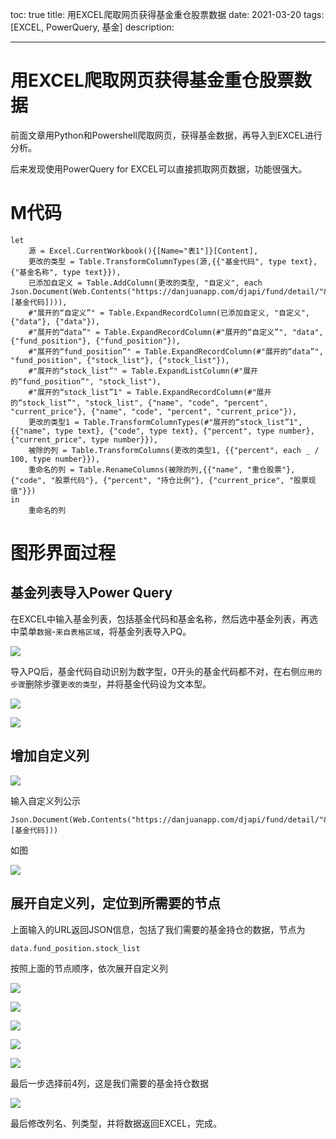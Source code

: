 toc: true
title: 用EXCEL爬取网页获得基金重仓股票数据
date: 2021-03-20 
tags: [EXCEL, PowerQuery, 基金]
description:

---

# 用EXCEL爬取网页获得基金重仓股票数据

前面文章用Python和Powershell爬取网页，获得基金数据，再导入到EXCEL进行分析。

后来发现使用PowerQuery for EXCEL可以直接抓取网页数据，功能很强大。

<!--more-->

# M代码

```
let
    源 = Excel.CurrentWorkbook(){[Name="表1"]}[Content],
    更改的类型 = Table.TransformColumnTypes(源,{{"基金代码", type text}, {"基金名称", type text}}),
    已添加自定义 = Table.AddColumn(更改的类型, "自定义", each Json.Document(Web.Contents("https://danjuanapp.com/djapi/fund/detail/"&[基金代码]))),
    #"展开的“自定义”" = Table.ExpandRecordColumn(已添加自定义, "自定义", {"data"}, {"data"}),
    #"展开的“data”" = Table.ExpandRecordColumn(#"展开的“自定义”", "data", {"fund_position"}, {"fund_position"}),
    #"展开的“fund_position”" = Table.ExpandRecordColumn(#"展开的“data”", "fund_position", {"stock_list"}, {"stock_list"}),
    #"展开的“stock_list”" = Table.ExpandListColumn(#"展开的“fund_position”", "stock_list"),
    #"展开的“stock_list”1" = Table.ExpandRecordColumn(#"展开的“stock_list”", "stock_list", {"name", "code", "percent", "current_price"}, {"name", "code", "percent", "current_price"}),
    更改的类型1 = Table.TransformColumnTypes(#"展开的“stock_list”1",{{"name", type text}, {"code", type text}, {"percent", type number}, {"current_price", type number}}),
    被除的列 = Table.TransformColumns(更改的类型1, {{"percent", each _ / 100, type number}}),
    重命名的列 = Table.RenameColumns(被除的列,{{"name", "重仓股票"}, {"code", "股票代码"}, {"percent", "持仓比例"}, {"current_price", "股票现值"}})
in
    重命名的列
```

# 图形界面过程

## 基金列表导入Power Query

在EXCEL中输入基金列表，包括基金代码和基金名称，然后选中基金列表，再选中菜单`数据`-`来自表格区域`，将基金列表导入PQ。

![](./用EXCEL爬取网页获得基金重仓股票数据/2021-03-20-13-43-57.png)

导入PQ后，基金代码自动识别为数字型，0开头的基金代码都不对，在右侧`应用的步骤`删除步骤`更改的类型`，并将基金代码设为文本型。

![](./用EXCEL爬取网页获得基金重仓股票数据/2021-03-20-13-48-08.png)

![](./用EXCEL爬取网页获得基金重仓股票数据/2021-03-20-13-48-47.png)

## 增加自定义列

![](./用EXCEL爬取网页获得基金重仓股票数据/2021-03-20-13-49-47.png)

输入自定义列公示

```
Json.Document(Web.Contents("https://danjuanapp.com/djapi/fund/detail/"&[基金代码]))
```

如图

![](./用EXCEL爬取网页获得基金重仓股票数据/2021-03-20-13-51-35.png)

## 展开自定义列，定位到所需要的节点

上面输入的URL返回JSON信息，包括了我们需要的基金持仓的数据，节点为

```
data.fund_position.stock_list
```

按照上面的节点顺序，依次展开自定义列

![](./用EXCEL爬取网页获得基金重仓股票数据/2021-03-20-13-54-18.png)

![](./用EXCEL爬取网页获得基金重仓股票数据/2021-03-20-13-54-50.png)

![](./用EXCEL爬取网页获得基金重仓股票数据/2021-03-20-13-55-30.png)

![](./用EXCEL爬取网页获得基金重仓股票数据/2021-03-20-13-56-01.png)

![](./用EXCEL爬取网页获得基金重仓股票数据/2021-03-20-13-58-00.png)


最后一步选择前4列，这是我们需要的基金持仓数据

![](./用EXCEL爬取网页获得基金重仓股票数据/2021-03-20-14-00-07.png)

最后修改列名、列类型，并将数据返回EXCEL，完成。












